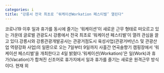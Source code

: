 ```yaml
---
categories: i
title: "강릉서 전국 최초로 ‘워케이션Workation 페스티벌’ 열린다"
---
```

코로나19 이후 일과 휴가를 동시에 즐기는 ‘워케이션’이 새로운 근무 형태로 떠오르고 있는 가운데 글로벌 관광도시 강릉에서 전국 최초로 ‘워케이션 페스티벌’이 열려 관심을 끌고 있다.강릉시와 강릉관광개발공사는 관광거점도시 육성사업(관광거버넌스 및 관광산업 역량강화 사업)의 일환으로 오는 7일부터 9일까지 사흘간 연곡솔향기 캠핑장에서 ‘워케이션 페스티벌’을 개최한다고 4일 밝혔다.‘워케이션(Workation)’은 일(Work)과 휴가(Vacation)가 합쳐진 신조어로 휴가지에서 일과 휴가를 즐기는 새로운 원격근무 방식이다. 현재 외